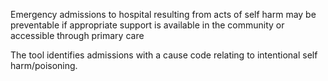 Emergency admissions to hospital resulting from acts of self harm may be preventable if appropriate support is available in the community or accessible through primary care

The tool identifies admissions with a cause code relating to intentional self harm/poisoning.
